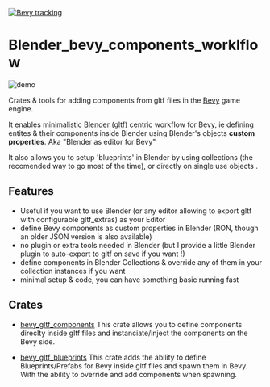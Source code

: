 [![Bevy tracking](https://img.shields.io/badge/Bevy%20tracking-released%20version-lightblue)](https://github.com/bevyengine/bevy/blob/main/docs/plugins_guidelines.md#main-branch-tracking)


# Blender_bevy_components_worklflow

![demo](./docs/blender_gltf_components.png)

Crates & tools for adding components from gltf files in the [Bevy](https://bevyengine.org/) game engine.

It enables minimalistic [Blender](https://www.blender.org/) (gltf) centric workflow for Bevy, ie defining entites & their components
inside Blender using Blender's objects **custom properties**. 
Aka "Blender as editor for Bevy"

It also allows you to setup 'blueprints' in Blender by using collections (the recomended way to go most of the time), or directly on single use objects .

## Features

* Useful if you want to use Blender (or any editor allowing to export gltf with configurable gltf_extras) as your Editor
* define Bevy components as custom properties in Blender (RON, though an older JSON version is also available)
* no plugin or extra tools needed in Blender (but I provide a little Blender plugin to auto-export to gltf on save if you want !)
* define components in Blender Collections & override any of them in your collection instances if you want
* minimal setup & code,  you can have something basic running fast

## Crates

- [bevy_gltf_components]('./crates/bevy_gltf_components/) This crate allows you to define components direclty inside gltf files and instanciate/inject the components on the Bevy side.

- [bevy_gltf_blueprints]('./crates/bevy_gltf_blueprints/) This crate adds the ability to define Blueprints/Prefabs for Bevy inside gltf files and spawn them in Bevy. With the ability to override and add components when spawning.